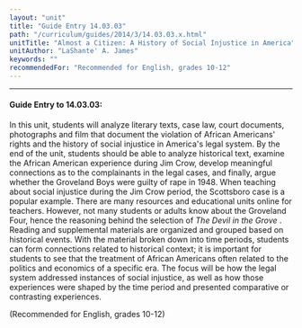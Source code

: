 ```yaml
---
layout: "unit"
title: "Guide Entry 14.03.03"
path: "/curriculum/guides/2014/3/14.03.03.x.html"
unitTitle: "Almost a Citizen: A History of Social Injustice in America"
unitAuthor: "LaShante' A. James"
keywords: ""
recommendedFor: "Recommended for English, grades 10-12"
---
```

<body>
<hr/>
<h4>
Guide Entry to 14.03.03:
</h4>
<p>
In this unit, students will analyze literary texts, case law, court documents, photographs and film that document the violation of African Americans' rights and the history of social injustice in America's legal system. By the end of the unit, students should be able to analyze historical text, examine the African American experience during Jim Crow, develop meaningful connections as to the complainants in the legal cases, and finally, argue whether the Groveland Boys were guilty of rape in 1948. When teaching about social injustice during the Jim Crow period, the Scottsboro case is a popular example. There are many resources and educational units online for teachers. However, not many students or adults know about the Groveland Four, hence the reasoning behind the selection of
<i>
The Devil in the Grove
</i>
. Reading and supplemental materials are organized and grouped based on historical events. With the material broken down into time periods, students can form connections related to historical context; it is important for students to see that the treatment of African Americans often related to the politics and economics of a specific era. The focus will be how the legal system addressed instances of social injustice, as well as how those experiences were shaped by the time period and presented comparative or contrasting experiences.
</p>
<p>
(Recommended for English, grades 10-12)
<b>
</b>
</p>
</body>